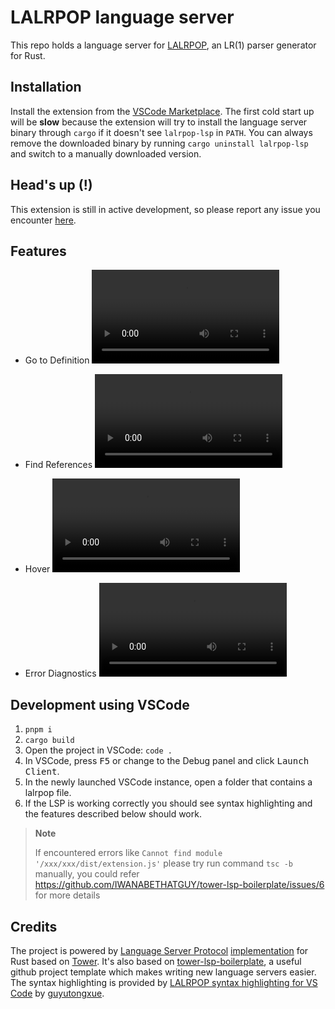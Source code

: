# LALRPOP language server

This repo holds a language server for [LALRPOP](https://github.com/lalrpop/lalrpop), an LR(1) parser generator for Rust.

## Installation
Install the extension from the [VSCode Marketplace](https://marketplace.visualstudio.com/items?itemName=LitiaEeloo.lalrpop-language-server).
The first cold start up will be **slow** because the extension will try to install the language server binary through `cargo` if it doesn't see `lalrpop-lsp` in `PATH`. You can always remove the downloaded binary by running `cargo uninstall lalrpop-lsp` and switch to a manually downloaded version.

## Head's up (!)

This extension is still in active development, so please report any issue you encounter [here](https://github.com/LighghtEeloo/lalrpop-lsp/issues).

## Features

<!--
- [ ] Semantic tokenization
make sure your semantic token is enabled, you could enable your `semantic token` by
adding this line  to your `settings.json`
```json
{
 "editor.semanticHighlighting.enabled": true,
}
```

- [ ] Syntactic error diagnostic

- [ ] Code completion
-->

- Go to Definition
    ![Go to Definition](docs/go-to-definition.webm)

- Find References
    ![Find References](docs/find-references.webm)

- Hover
    ![Hover](docs/hover.webm)

- Error Diagnostics
    ![Error Diagnostics](docs/error-diagnostics.webm)

## Development using VSCode
1. `pnpm i`
2. `cargo build`
3. Open the project in VSCode: `code .`
4. In VSCode, press <kbd>F5</kbd> or change to the Debug panel and click <kbd>Launch Client</kbd>.
5. In the newly launched VSCode instance, open a folder that contains a lalrpop file.
6. If the LSP is working correctly you should see syntax highlighting and the features described below should work.
> **Note**  
> 
> If encountered errors like `Cannot find module '/xxx/xxx/dist/extension.js'`
> please try run command `tsc -b` manually, you could refer https://github.com/IWANABETHATGUY/tower-lsp-boilerplate/issues/6 for more details

## Credits

The project is powered by [Language Server Protocol](https://microsoft.github.io/language-server-protocol) [implementation](https://github.com/ebkalderon/tower-lsp) for Rust based on [Tower](https://github.com/tower-rs/tower).
It's also based on [tower-lsp-boilerplate](https://github.com/IWANABETHATGUY/tower-lsp-boilerplate), a useful github project template which makes writing new language servers easier.
The syntax highlighting is provided by [LALRPOP syntax highlighting for VS Code](https://github.com/guyutongxue/VSC_LalrpopHighlight?tab=readme-ov-file) by [guyutongxue](https://github.com/guyutongxue).

